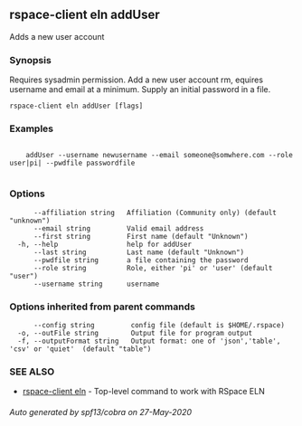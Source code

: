 ## rspace-client eln addUser

Adds a new user account

### Synopsis

Requires sysadmin permission. Add a new user account rm, equires username and email
	at a minimum. Supply an initial password in a file.
	

```
rspace-client eln addUser [flags]
```

### Examples

```
 
	addUser --username newusername --email someone@somwhere.com --role user|pi| --pwdfile passwordfile
	
```

### Options

```
      --affiliation string   Affiliation (Community only) (default "unknown")
      --email string         Valid email address
      --first string         First name (default "Unknown")
  -h, --help                 help for addUser
      --last string          Last name (default "Unknown")
      --pwdfile string       a file containing the password
      --role string          Role, either 'pi' or 'user' (default "user")
      --username string      username
```

### Options inherited from parent commands

```
      --config string         config file (default is $HOME/.rspace)
  -o, --outFile string        Output file for program output
  -f, --outputFormat string   Output format: one of 'json','table', 'csv' or 'quiet'  (default "table")
```

### SEE ALSO

* [rspace-client eln](rspace-client_eln.md)	 - Top-level command to work with RSpace ELN

###### Auto generated by spf13/cobra on 27-May-2020
